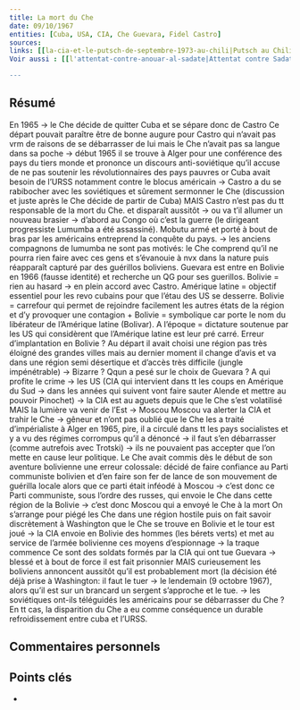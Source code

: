 ```yaml
---
title: La mort du Che
date: 09/10/1967
entities: [Cuba, USA, CIA, Che Guevara, Fidel Castro]
sources:
links: [[la-cia-et-le-putsch-de-septembre-1973-au-chili|Putsch au Chili (1973)]]
Voir aussi : [[l'attentat-contre-anouar-al-sadate|Attentat contre Sadate]]

---
```


## Résumé
En 1965 -> le Che décide de quitter Cuba et se sépare donc de Castro Ce départ pouvait paraître être de bonne augure pour Castro qui n’avait pas vrm de raisons de se débarrasser de lui mais le Che n’avait pas sa langue dans sa poche 
-> début 1965 il se trouve à Alger pour une conférence des pays du tiers monde et prononce un discours anti-soviétique qu’il accuse de ne pas soutenir les révolutionnaires des pays pauvres or Cuba avait besoin de l’URSS notamment contre le blocus américain 
-> Castro a du se rabibocher avec les soviétiques et sûrement sermonner le Che (discussion et juste après le Che décide de partir de Cuba) MAIS Castro n’est pas du tt responsable de la mort du Che. et disparaît aussitôt 
-> ou va t’il allumer un nouveau brasier -> d’abord au Congo où c’est la guerre (le dirigeant progressiste Lumumba a été assassiné). Mobutu armé et porté à bout de bras par les américains entreprend la conquête du pays. -> les anciens compagnons de lumumba ne sont pas motivés: le Che comprend qu’il ne pourra rien faire avec ces gens et s’évanouie à nvx dans la nature puis réapparaît capturé par des guérillos boliviens. 
Guevara est entre en Bolivie en 1966 (fausse identité) et recherche un QG pour ses guerillos. Bolivie = rien au hasard -> en plein accord avec Castro. Amérique latine = objectif essentiel pour les revo cubains pour que l’étau des US se desserre. Bolivie = carrefour qui permet de rejoindre facilement les autres états de la région et d’y provoquer une contagion + Bolivie = symbolique car porte le nom du libérateur de l’Amérique latine (Bolivar). A l’époque = dictature soutenue par les US qui considèrent que l’Amérique latine est leur pré carré. Erreur d’implantation en Bolivie ? Au départ il avait choisi une région pas très éloigné des grandes villes mais au dernier moment il change d’avis et va dans une région semi désertique et d’accès très difficile (jungle impénétrable) -> Bizarre ? Qqun a pesé sur le choix de Guevara ? A qui profite le crime -> les US (CIA qui intervient dans tt les coups en Amérique du Sud -> dans les années qui suivent vont faire sauter Alende et mettre au pouvoir Pinochet) -> la CIA est au aguets depuis que le Che s’est volatilisé MAIS la lumière va venir de l’Est -> Moscou Moscou va alerter la CIA et trahir le Che -> gêneur et n’ont pas oublié que le Che les a traité d’impérialiste à Alger en 1965, pire, il a circulé dans tt les pays socialistes et y a vu des régimes corrompus qu’il a dénoncé -> il faut s’en débarrasser (comme autrefois avec Trotski) -> ils ne pouvaient pas accepter que l’on mette en cause leur politique. Le Che avait commis dès le début de son aventure bolivienne une erreur colossale: décidé de faire confiance au Parti communiste bolivien et d’en faire son fer de lance de son mouvement de guérilla locale alors que ce parti était inféodé à Moscou -> c’est donc ce Parti communiste, sous l’ordre des russes, qui envoie le Che dans cette région de la Bolivie -> c’est donc Moscou qui a envoyé le Che à la mort On s’arrange pour piégé les Che dans une région hostile puis on fait savoir discrètement à Washington que le Che se trouve en Bolivie et le tour est joué -> la CIA envoie en Bolivie des hommes (les bérets verts) et met au service de l’armée bolivienne ces moyens d’espionnage -> la traque commence Ce sont des soldats formés par la CIA qui ont tue Guevara -> blessé et à bout de force il est fait prisonnier MAIS curieusement les boliviens annoncent aussitôt qu’il est probablement mort (la décision été déjà prise à Washington: il faut le tuer -> le lendemain (9 octobre 1967), alors qu’il est sur un brancard un sergent s’approche et le tue. -> les soviétiques ont-ils téléguidés les américains pour se débarrasser du Che ? En tt cas, la disparition du Che a eu comme conséquence un durable refroidissement entre cuba et l’URSS. 



## Commentaires personnels


## Points clés
- 
